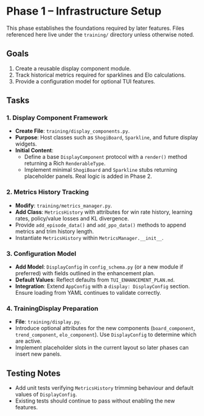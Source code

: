 # Phase 1 – Infrastructure Setup

This phase establishes the foundations required by later features.  Files referenced here live under the `training/` directory unless otherwise noted.

## Goals

1. Create a reusable display component module.
2. Track historical metrics required for sparklines and Elo calculations.
3. Provide a configuration model for optional TUI features.

## Tasks

### 1. Display Component Framework
- **Create File**: `training/display_components.py`.
- **Purpose**: Host classes such as `ShogiBoard`, `Sparkline`, and future display widgets.
- **Initial Content**:
  - Define a base `DisplayComponent` protocol with a `render()` method returning a Rich `RenderableType`.
  - Implement minimal `ShogiBoard` and `Sparkline` stubs returning placeholder panels.  Real logic is added in Phase 2.

### 2. Metrics History Tracking
- **Modify**: `training/metrics_manager.py`.
- **Add Class**: `MetricsHistory` with attributes for win rate history, learning rates, policy/value losses and KL divergence.
- Provide `add_episode_data()` and `add_ppo_data()` methods to append metrics and trim history length.
- Instantiate `MetricsHistory` within `MetricsManager.__init__`.

### 3. Configuration Model
- **Add Model**: `DisplayConfig` in `config_schema.py` (or a new module if preferred) with fields outlined in the enhancement plan.
- **Default Values**: Reflect defaults from `TUI_ENHANCEMENT_PLAN.md`.
- **Integration**: Extend `AppConfig` with a `display: DisplayConfig` section. Ensure loading from YAML continues to validate correctly.

### 4. TrainingDisplay Preparation
- **File**: `training/display.py`.
- Introduce optional attributes for the new components (`board_component`, `trend_component`, `elo_component`). Use `DisplayConfig` to determine which are active.
- Implement placeholder slots in the current layout so later phases can insert new panels.

## Testing Notes

- Add unit tests verifying `MetricsHistory` trimming behaviour and default values of `DisplayConfig`.
- Existing tests should continue to pass without enabling the new features.
